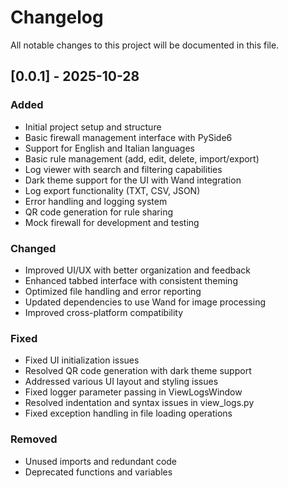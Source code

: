 # Changelog

All notable changes to this project will be documented in this file.

## [0.0.1] - 2025-10-28

### Added
- Initial project setup and structure
- Basic firewall management interface with PySide6
- Support for English and Italian languages
- Basic rule management (add, edit, delete, import/export)
- Log viewer with search and filtering capabilities
- Dark theme support for the UI with Wand integration
- Log export functionality (TXT, CSV, JSON)
- Error handling and logging system
- QR code generation for rule sharing
- Mock firewall for development and testing

### Changed
- Improved UI/UX with better organization and feedback
- Enhanced tabbed interface with consistent theming
- Optimized file handling and error reporting
- Updated dependencies to use Wand for image processing
- Improved cross-platform compatibility

### Fixed
- Fixed UI initialization issues
- Resolved QR code generation with dark theme support
- Addressed various UI layout and styling issues
- Fixed logger parameter passing in ViewLogsWindow
- Resolved indentation and syntax issues in view_logs.py
- Fixed exception handling in file loading operations
### Removed
- Unused imports and redundant code
- Deprecated functions and variables
